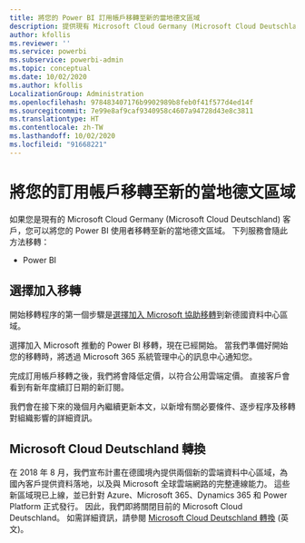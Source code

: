 ```yaml
---
title: 將您的 Power BI 訂用帳戶移轉至新的當地德文區域
description: 提供現有 Microsoft Cloud Germany (Microsoft Cloud Deutschland) 客戶如何將其 Power BI 使用者移轉至新的當地德文區域的相關資訊。
author: kfollis
ms.reviewer: ''
ms.service: powerbi
ms.subservice: powerbi-admin
ms.topic: conceptual
ms.date: 10/02/2020
ms.author: kfollis
LocalizationGroup: Administration
ms.openlocfilehash: 978483407176b9902989b8feb0f41f577d4ed14f
ms.sourcegitcommit: 7e99e8af9caf9340958c4607a94728d43e8c3811
ms.translationtype: HT
ms.contentlocale: zh-TW
ms.lasthandoff: 10/02/2020
ms.locfileid: "91668221"
---
```

# <a name="migrate-your-subscription-to-the-new-local-german-regions"></a>將您的訂用帳戶移轉至新的當地德文區域

如果您是現有的 Microsoft Cloud Germany (Microsoft Cloud Deutschland) 客戶，您可以將您的 Power BI 使用者移轉至新的當地德文區域。 下列服務會隨此方法移轉：

* Power BI

## <a name="opt-in-to-migration"></a>選擇加入移轉

開始移轉程序的第一個步驟是[選擇加入 Microsoft 協助移轉](/microsoft-365/enterprise/ms-cloud-germany-migration-opt-in)到新德國資料中心區域。

選擇加入 Microsoft 推動的 Power BI 移轉，現在已經開始。 當我們準備好開始您的移轉時，將透過 Microsoft 365 系統管理中心的訊息中心通知您。

完成訂用帳戶移轉之後，我們將會降低定價，以符合公用雲端定價。 直接客戶會看到有新年度續訂日期的新訂閱。

我們會在接下來的幾個月內繼續更新本文，以新增有關必要條件、逐步程序及移轉對組織影響的詳細資訊。

## <a name="microsoft-cloud-deutschland-transition"></a>Microsoft Cloud Deutschland 轉換

在 2018 年 8 月，我們宣布計畫在德國境內提供兩個新的雲端資料中心區域，為國內客戶提供資料落地，以及與 Microsoft 全球雲端網路的完整連線能力。 這些新區域現已上線，並已針對 Azure、Microsoft 365、Dynamics 365 和 Power Platform 正式發行。 因此，我們即將關閉目前的 Microsoft Cloud Deutschland。 如需詳細資訊，請參閱 [Microsoft Cloud Deutschland 轉換](https://www.microsoft.com/cloud-platform/germany-cloud-regions) \(英文\)。
